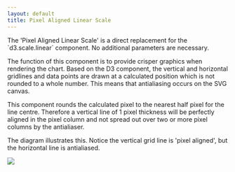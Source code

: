 ```yaml
---
layout: default
title: Pixel Aligned Linear Scale
---
```


<div class="row">
	<div class="col-md-8">
		<p>The 'Pixel Aligned Linear Scale' is a direct replacement for the `d3.scale.linear` component. No additional parameters are necessary.</p>
		<p>The function of this component is to provide crisper graphics when rendering the chart. Based on the D3 component, the vertical and horizontal gridlines and data points are drawn at a calculated position which is not rounded to a whole number. This means that antialiasing occurs on the SVG canvas.</p>
		<p>This component rounds the calculated pixel to the nearest half pixel for the line centre. Therefore a vertical line of 1 pixel thickness will be perfectly aligned in the pixel column and not spread out over two or more pixel columns by the antialiaser.</p>
		<p>The diagram illustrates this. Notice the vertical grid line is 'pixel aligned', but the horizontal line is antialiased.</p>
	</div>
	<div class="col-md-4">
		<img src="{{ site.baseurl }}/scale/assets/antialiasing.png" class="image-responsive" />
	</div>
</div>